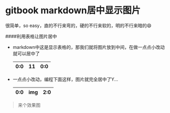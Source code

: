 # gitbook markdown居中显示图片

很简单，so easy，直的不行来弯的，硬的不行来软的，明的不行来暗的😄


####利用表格让图片居中

- markdown中这是显示表格的，那我们就将图片放到中间，在做一点点小改动就可以居中了

    | 0:0 | 11 | 0:0 |
    | --  | -- | -- |
    
- 一点点小改动，编程下面这样，图片就完全居中了Y...


    | 0:0 | img  | 2:0 |
    | --  | :--: | --  |
    
    
> 来个效果图